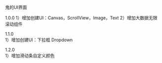 鬼的UI界面

1.0.0
1）增加创建UI：Canvas，ScrollView，Image，Text
2）增加大数据无限滚动组件

1.1.0  
1）增加创建UI：下拉框 Dropdown

1.2.0  
1）增加滑动条自定义颜色